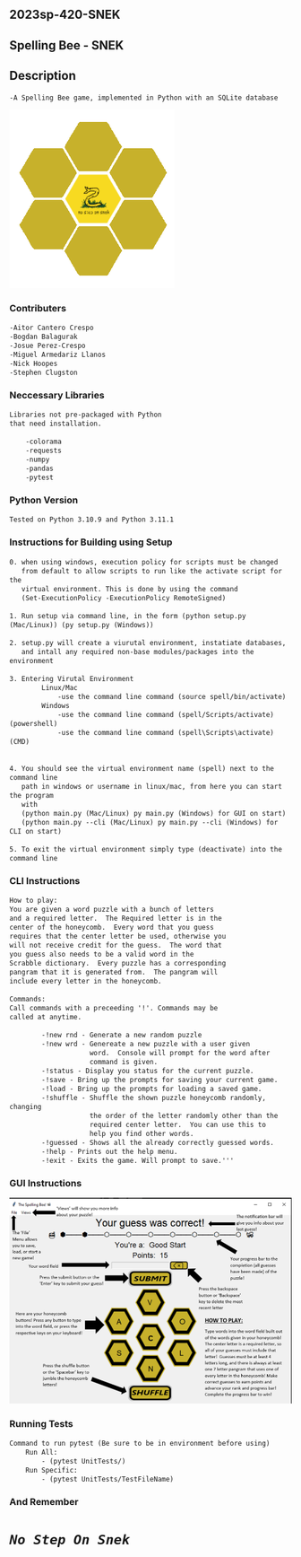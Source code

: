 
## 2023sp-420-SNEK
## Spelling Bee - SNEK

## Description

    -A Spelling Bee game, implemented in Python with an SQLite database


![Screenshot](img/SNEKTransperent.png)

### Contributers

    -Aitor Cantero Crespo
    -Bogdan Balagurak
    -Josue Perez-Crespo
    -Miguel Armedariz Llanos
    -Nick Hoopes
    -Stephen Clugston

### Neccessary Libraries

    Libraries not pre-packaged with Python
    that need installation.

        -colorama
        -requests
        -numpy
        -pandas
        -pytest

### Python Version

    Tested on Python 3.10.9 and Python 3.11.1


### Instructions for Building using Setup

    0. when using windows, execution policy for scripts must be changed
       from default to allow scripts to run like the activate script for the
       virtual environment. This is done by using the command 
       (Set-ExecutionPolicy -ExecutionPolicy RemoteSigned)

    1. Run setup via command line, in the form (python setup.py (Mac/Linux)) (py setup.py (Windows))

    2. setup.py will create a viurutal environment, instatiate databases,
       and intall any required non-base modules/packages into the environment

    3. Entering Virutal Environment
            Linux/Mac
                -use the command line command (source spell/bin/activate)
            Windows
                -use the command line command (spell/Scripts/activate) (powershell)
                -use the command line command (spell\Scripts\activate) (CMD)
                

    4. You should see the virtual environment name (spell) next to the command line 
       path in windows or username in linux/mac, from here you can start the program
       with 
       (python main.py (Mac/Linux) py main.py (Windows) for GUI on start)
       (python main.py --cli (Mac/Linux) py main.py --cli (Windows) for CLI on start)
    
    5. To exit the virtual environment simply type (deactivate) into the command line


### CLI Instructions

    How to play:
    You are given a word puzzle with a bunch of letters
    and a required letter.  The Required letter is in the
    center of the honeycomb.  Every word that you guess
    requires that the center letter be used, otherwise you
    will not receive credit for the guess.  The word that
    you guess also needs to be a valid word in the
    Scrabble dictionary.  Every puzzle has a corresponding
    pangram that it is generated from.  The pangram will
    include every letter in the honeycomb.

    Commands:
    Call commands with a preceeding '!'. Commands may be
    called at anytime.

            -!new rnd - Generate a new random puzzle
            -!new wrd - Genereate a new puzzle with a user given
                        word.  Console will prompt for the word after
                        command is given.
            -!status - Display you status for the current puzzle.
            -!save - Bring up the prompts for saving your current game.
            -!load - Bring up the prompts for loading a saved game.
            -!shuffle - Shuffle the shown puzzle honeycomb randomly, changing
                        the order of the letter randomly other than the 
                        required center letter.  You can use this to
                        help you find other words.
            -!guessed - Shows all the already correctly guessed words.
            -!help - Prints out the help menu.
            -!exit - Exits the game. Will prompt to save.'''
   
### GUI Instructions

![Screenshot](img/spellBeeInstruct.PNG)

### Running Tests

    Command to run pytest (Be sure to be in environment before using)
        Run All:
            - (pytest UnitTests/)
        Run Specific:
            - (pytest UnitTests/TestFileName)




### And Remember
    
#  ***`No Step On Snek`*** 

        

